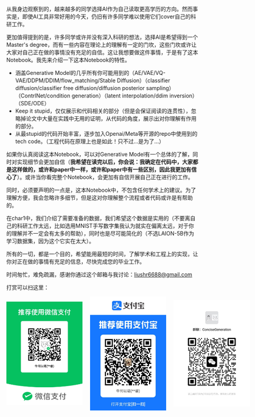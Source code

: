 从我身边观察到的，越来越多的同学选择AI作为自己读取更高学历的方向。然而事实是，即使AI工具非常好用的今天，仍旧有许多同学难以使用它们cover自己的科研工作。

更加值得提到的是，许多同学或许并没有深入科研的想法，选择AI是希望得到一个Master's degree，而有一些内容在理论上的理解有一定的门坎，这些门坎或许让大家对自己正在做的事情没有充足的自信。这让我想要做这件事情，于是有了这本Notebook。我先来介绍一下这本Notebook的特性。

+ 涵盖Generative Model的几乎所有你可能用到的（AE/VAE/VQ-VAE/DDPM/DDIM/flow_matching/Stable Diffusion）（classifier diffusion/classifier free diffusion/diffusion posterior sampling）（ContrlNet/condition generation）（latent interpolation/ddim inversion）（SDE/ODE）
+ Keep it stupid，仅仅展示和代码相关的部分（但是会保证阅读的连贯性），忽略掉论文中大量在实践中无用的证明，从代码的角度，展示出对你理解有作用的部分。
+ 从最stupid的代码开始丰富，逐步加入Openai/Meta等开源的repo中使用到的tech code。（工程代码在原理上也是如此！只不过...是为了...）

如果你认真阅读这本Notebook，可以对Generative Model有一个总体的了解，同时对实现细节会更加自信（**我希望在读完以后，你会说：我确定在代码中，大家都是这样做的，或许和paper中一样，或许和paper中有一些区别，因此我更加有信心了**）。或许当你看完整个Notebook，会更加有自信开展自己正在进行的工作。

同时，必须要声明的一点是，这本Notebook中，不包含任何学术上的建议。为了理解方便，我会忽略许多细节，但是这对你理解整个流程或者代码或许是有帮助的。

在char1中，我们介绍了需要准备的数据，我们希望这个数据是实用的（不要离自己的科研工作太远，比如选用MNIST手写数字集我认为就实在偏离太远，对于你的理解并不一定会有太多的帮助），同时也是尽可能简化的（不选LAION-5B作为学习数据集，因为这个它实在太大）。

所有的一切，都是一个目的，希望能用最短的时间，了解学术和工程上的实现，让你对正在做的事情有充足的信息，尽快完成您的毕业工作。

时间匆忙，难免疏漏，感谢你通过这个邮箱与我讨论：liushr6688@gmail.com

打赏可以扫这里：
<div style="display: flex; gap: 20px; align-items: center;">
  <img src="506c214d3415c1f4c6f69ca69a8b7ed.jpg" alt="alt text" width="200"/>
  <img src="3371047bf6c7fab8317e819fb04db0f.jpg" alt="alt text" width="200"/>
    <img src="05e66ec06ac6fa4cc4436b0285e4dbe.jpg" alt="alt text" width="200"/>

</div>
